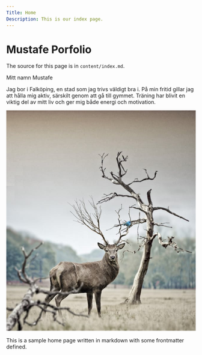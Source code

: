 ```yaml
---
Title: Home
Description: This is our index page.
---
```


Mustafe Porfolio
==========================

The source for this page is in `content/index.md`.

Mitt namn Mustafe

Jag bor i Falköping, en stad som jag trivs väldigt bra i. På min fritid gillar jag att hålla mig aktiv, särskilt genom att gå till gymmet. Träning har blivit en viktig del av mitt liv och ger mig både energi och motivation.

![animal Image](assets/img/animal.jpg "animal")

This is a sample home page written in markdown with some frontmatter defined.
